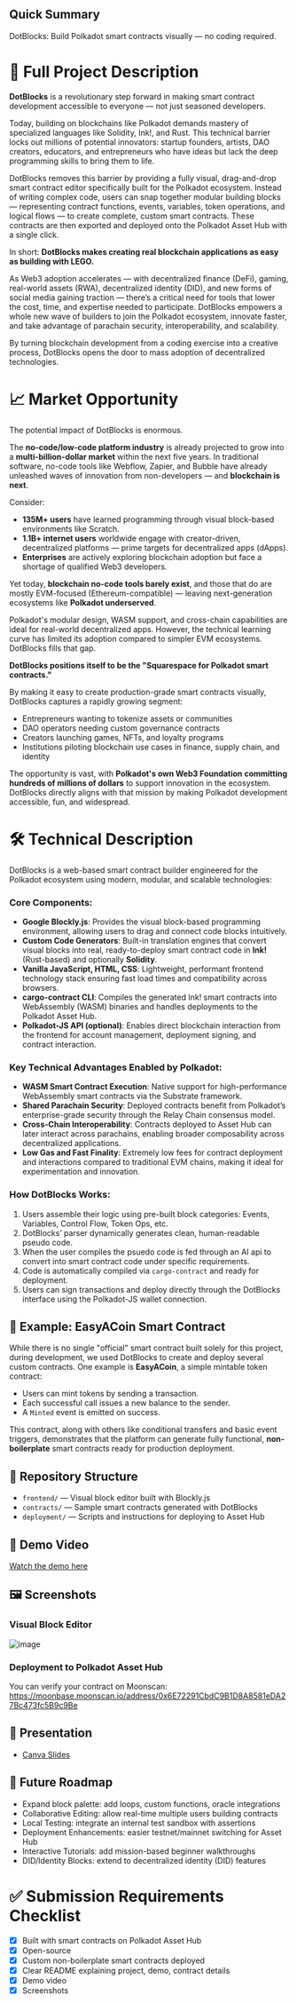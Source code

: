## Quick Summary
DotBlocks: Build Polkadot smart contracts visually — no coding required.

# 🚀 Full Project Description

**DotBlocks** is a revolutionary step forward in making smart contract development accessible to everyone — not just seasoned developers.

Today, building on blockchains like Polkadot demands mastery of specialized languages like Solidity, Ink!, and Rust. This technical barrier locks out millions of potential innovators: startup founders, artists, DAO creators, educators, and entrepreneurs who have ideas but lack the deep programming skills to bring them to life.

DotBlocks removes this barrier by providing a fully visual, drag-and-drop smart contract editor specifically built for the Polkadot ecosystem. Instead of writing complex code, users can snap together modular building blocks — representing contract functions, events, variables, token operations, and logical flows — to create complete, custom smart contracts. These contracts are then exported and deployed onto the Polkadot Asset Hub with a single click.

In short: **DotBlocks makes creating real blockchain applications as easy as building with LEGO.**

As Web3 adoption accelerates — with decentralized finance (DeFi), gaming, real-world assets (RWA), decentralized identity (DID), and new forms of social media gaining traction — there’s a critical need for tools that lower the cost, time, and expertise needed to participate. DotBlocks empowers a whole new wave of builders to join the Polkadot ecosystem, innovate faster, and take advantage of parachain security, interoperability, and scalability.

By turning blockchain development from a coding exercise into a creative process, DotBlocks opens the door to mass adoption of decentralized technologies.

# 📈 Market Opportunity

The potential impact of DotBlocks is enormous.

The **no-code/low-code platform industry** is already projected to grow into a **multi-billion-dollar market** within the next five years. In traditional software, no-code tools like Webflow, Zapier, and Bubble have already unleashed waves of innovation from non-developers — and **blockchain is next**.

Consider:
- **135M+ users** have learned programming through visual block-based environments like Scratch.
- **1.1B+ internet users** worldwide engage with creator-driven, decentralized platforms — prime targets for decentralized apps (dApps).
- **Enterprises** are actively exploring blockchain adoption but face a shortage of qualified Web3 developers.

Yet today, **blockchain no-code tools barely exist**, and those that do are mostly EVM-focused (Ethereum-compatible) — leaving next-generation ecosystems like **Polkadot underserved**.

Polkadot's modular design, WASM support, and cross-chain capabilities are ideal for real-world decentralized apps. However, the technical learning curve has limited its adoption compared to simpler EVM ecosystems. DotBlocks fills that gap.

**DotBlocks positions itself to be the "Squarespace for Polkadot smart contracts."**

By making it easy to create production-grade smart contracts visually, DotBlocks captures a rapidly growing segment:
- Entrepreneurs wanting to tokenize assets or communities
- DAO operators needing custom governance contracts
- Creators launching games, NFTs, and loyalty programs
- Institutions piloting blockchain use cases in finance, supply chain, and identity

The opportunity is vast, with **Polkadot's own Web3 Foundation committing hundreds of millions of dollars** to support innovation in the ecosystem. DotBlocks directly aligns with that mission by making Polkadot development accessible, fun, and widespread.

# 🛠️ Technical Description

DotBlocks is a web-based smart contract builder engineered for the Polkadot ecosystem using modern, modular, and scalable technologies:

### Core Components:
- **Google Blockly.js**: Provides the visual block-based programming environment, allowing users to drag and connect code blocks intuitively.
- **Custom Code Generators**: Built-in translation engines that convert visual blocks into real, ready-to-deploy smart contract code in **Ink!** (Rust-based) and optionally **Solidity**.
- **Vanilla JavaScript, HTML, CSS**: Lightweight, performant frontend technology stack ensuring fast load times and compatibility across browsers.
- **cargo-contract CLI**: Compiles the generated Ink! smart contracts into WebAssembly (WASM) binaries and handles deployments to the Polkadot Asset Hub.
- **Polkadot-JS API (optional)**: Enables direct blockchain interaction from the frontend for account management, deployment signing, and contract interaction.

### Key Technical Advantages Enabled by Polkadot:
- **WASM Smart Contract Execution**: Native support for high-performance WebAssembly smart contracts via the Substrate framework.
- **Shared Parachain Security**: Deployed contracts benefit from Polkadot’s enterprise-grade security through the Relay Chain consensus model.
- **Cross-Chain Interoperability**: Contracts deployed to Asset Hub can later interact across parachains, enabling broader composability across decentralized applications.
- **Low Gas and Fast Finality**: Extremely low fees for contract deployment and interactions compared to traditional EVM chains, making it ideal for experimentation and innovation.

### How DotBlocks Works:
1. Users assemble their logic using pre-built block categories: Events, Variables, Control Flow, Token Ops, etc.
2. DotBlocks’ parser dynamically generates clean, human-readable pseudo code.
3. When the user compiles the psuedo code is fed through an AI api to convert into smart contract code under specific requirements.
4. Code is automatically compiled via `cargo-contract` and ready for deployment.
5. Users can sign transactions and deploy directly through the DotBlocks interface using the Polkadot-JS wallet connection.

## 🧪 Example: EasyACoin Smart Contract

While there is no single "official" smart contract built solely for this project, during development, we used DotBlocks to create and deploy several custom contracts. One example is **EasyACoin**, a simple mintable token contract:

- Users can mint tokens by sending a transaction.
- Each successful call issues a new balance to the sender.
- A `Minted` event is emitted on success.

This contract, along with others like conditional transfers and basic event triggers, demonstrates that the platform can generate fully functional, **non-boilerplate** smart contracts ready for production deployment.

## 📂 Repository Structure

- `frontend/` — Visual block editor built with Blockly.js
- `contracts/` — Sample smart contracts generated with DotBlocks
- `deployment/` — Scripts and instructions for deploying to Asset Hub

## 🎥 Demo Video
[Watch the demo here](https://youtu.be/e_C6CgF9gcg)

## 🖼️ Screenshots

### Visual Block Editor
![image](https://github.com/user-attachments/assets/1a68ca46-f2cb-436a-ace3-386473223257)

### Deployment to Polkadot Asset Hub
You can verify your contract on Moonscan: https://moonbase.moonscan.io/address/0x6E72291CbdC9B1D8A8581eDA27Bc473fc5B9c9Be

## 🎤 Presentation

- [Canva Slides](https://www.canva.com/design/DAGl1Luz10w/NHlIED-6P4g44mCRlnXzhw/edit?utm_content=DAGl1Luz10w&utm_campaign=designshare&utm_medium=link2&utm_source=sharebutton)
  
## 🔮 Future Roadmap

- Expand block palette: add loops, custom functions, oracle integrations
- Collaborative Editing: allow real-time multiple users building contracts
- Local Testing: integrate an internal test sandbox with assertions
- Deployment Enhancements: easier testnet/mainnet switching for Asset Hub
- Interactive Tutorials: add mission-based beginner walkthroughs
- DID/Identity Blocks: extend to decentralized identity (DID) features

# ✅ Submission Requirements Checklist

- [x] Built with smart contracts on Polkadot Asset Hub
- [x] Open-source
- [x] Custom non-boilerplate smart contracts deployed
- [x] Clear README explaining project, demo, contract details
- [x] Demo video
- [x] Screenshots
